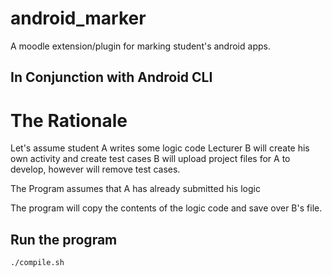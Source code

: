 # android_marker
A moodle extension/plugin for marking student's android apps.

## In Conjunction with Android CLI

# The Rationale 
Let's assume student A writes some logic code
Lecturer B will create his own activity and create test cases
B will upload project files for A to develop, however will remove test cases.

The Program assumes that A has already submitted his logic

The program will copy the contents of the logic code and save over B's file.


## Run the program
`./compile.sh`
